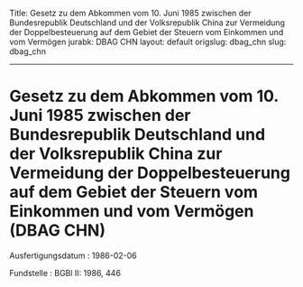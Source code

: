 Title: Gesetz zu dem Abkommen vom 10. Juni 1985 zwischen der Bundesrepublik Deutschland
  und der Volksrepublik China zur Vermeidung der Doppelbesteuerung auf dem Gebiet
  der Steuern vom Einkommen und vom Vermögen
jurabk: DBAG CHN
layout: default
origslug: dbag_chn
slug: dbag_chn

---

# Gesetz zu dem Abkommen vom 10. Juni 1985 zwischen der Bundesrepublik Deutschland und der Volksrepublik China zur Vermeidung der Doppelbesteuerung auf dem Gebiet der Steuern vom Einkommen und vom Vermögen (DBAG CHN)

Ausfertigungsdatum
:   1986-02-06

Fundstelle
:   BGBl II: 1986, 446

